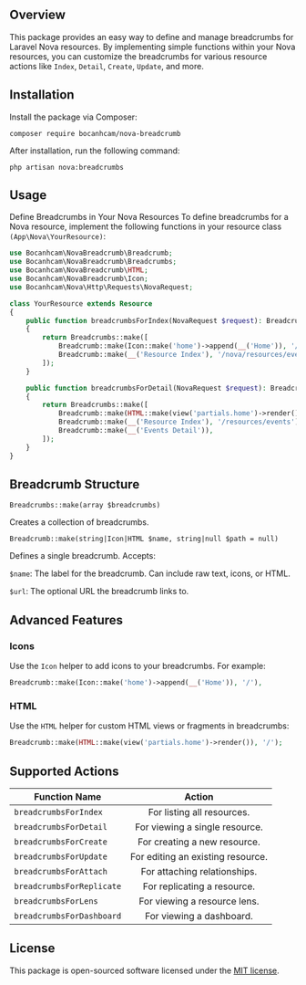 ## Overview

This package provides an easy way to define and manage breadcrumbs for Laravel Nova resources. By implementing simple functions within your Nova resources, you can customize the breadcrumbs for various resource actions like `Index`, `Detail`, `Create`, `Update`, and more.

## Installation
Install the package via Composer:

```shell
composer require bocanhcam/nova-breadcrumb
```
After installation, run the following command:

```shell
php artisan nova:breadcrumbs
```

## Usage
Define Breadcrumbs in Your Nova Resources
To define breadcrumbs for a Nova resource, implement the following functions in your resource class `(App\Nova\YourResource)`:

```php
use Bocanhcam\NovaBreadcrumb\Breadcrumb;
use Bocanhcam\NovaBreadcrumb\Breadcrumbs;
use Bocanhcam\NovaBreadcrumb\HTML;
use Bocanhcam\NovaBreadcrumb\Icon;
use Bocanhcam\Nova\Http\Requests\NovaRequest;

class YourResource extends Resource
{
    public function breadcrumbsForIndex(NovaRequest $request): Breadcrumbs
    {
        return Breadcrumbs::make([
            Breadcrumb::make(Icon::make('home')->append(__('Home')), '/'),
            Breadcrumb::make(__('Resource Index'), '/nova/resources/events'),
        ]);
    }

    public function breadcrumbsForDetail(NovaRequest $request): Breadcrumbs
    {
        return Breadcrumbs::make([
            Breadcrumb::make(HTML::make(view('partials.home')->render()), '/'),
            Breadcrumb::make(__('Resource Index'), '/resources/events'),
            Breadcrumb::make(__('Events Detail')),
        ]);
    }
}
```

## Breadcrumb Structure

`Breadcrumbs::make(array $breadcrumbs)` 

Creates a collection of breadcrumbs.

`Breadcrumb::make(string|Icon|HTML $name, string|null $path = null)`

Defines a single breadcrumb. Accepts:

`$name`: The label for the breadcrumb. Can include raw text, icons, or HTML.

`$url`: The optional URL the breadcrumb links to.

## Advanced Features

### Icons
Use the `Icon` helper to add icons to your breadcrumbs. For example:

```php
Breadcrumb::make(Icon::make('home')->append(__('Home')), '/'),
```

### HTML
Use the `HTML` helper for custom HTML views or fragments in breadcrumbs:

```php
Breadcrumb::make(HTML::make(view('partials.home')->render()), '/');
```

## Supported Actions

| Function Name        |              Action               |
| ------------- |:---------------------------------:|
| `breadcrumbsForIndex`      |    For listing all resources.     |
| `breadcrumbsForDetail`      |  For viewing a single resource.   |
| `breadcrumbsForCreate` |   For creating a new resource.    |
| `breadcrumbsForUpdate` | For editing an existing resource. |
| `breadcrumbsForAttach` |   For attaching relationships.    |
| `breadcrumbsForReplicate` |    For replicating a resource.    |
| `breadcrumbsForLens` |   For viewing a resource lens.    |
| `breadcrumbsForDashboard` |     For viewing a dashboard.      |

## License
This package is open-sourced software licensed under the [MIT license](https://opensource.org/license/MIT).
